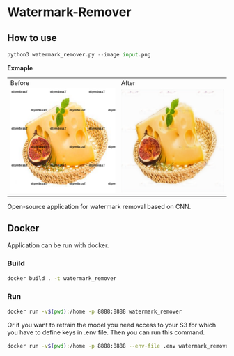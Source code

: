 # Watermark-Remover
## How to use

```python
python3 watermark_remover.py --image input.png
```

**Exmaple**

<table>
  <tr>
     <td>Before</td>
     <td>After</td>
  </tr>
  <tr>
    <td><img src="test_images/input.png" width=400></td>
    <td><img src="test_images/output.png" width=400></td>
  </tr>
 </table>

Open-source application for watermark removal based on CNN. 

## Docker
Application can be run with docker. 

### Build

```bash
docker build . -t watermark_remover
```

### Run
```bash
docker run -v$(pwd):/home -p 8888:8888 watermark_remover
```

Or if you want to retrain the model you need access to your S3 for which you have to define keys in .env file. Then you can run this command. 

```bash
docker run -v$(pwd):/home -p 8888:8888 --env-file .env watermark_remover .env
```
